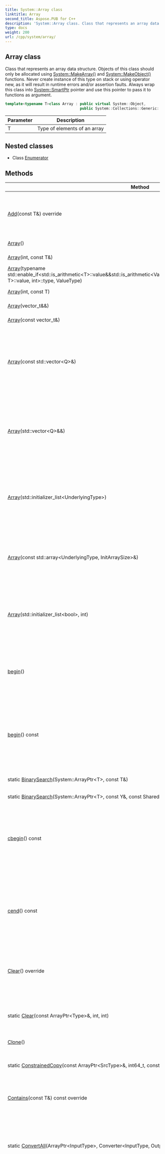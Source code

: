 ```yaml
---
title: System::Array class
linktitle: Array
second_title: Aspose.PUB for C++
description: 'System::Array class. Class that represents an array data structure. Objects of this class should only be allocated using System::MakeArray() and System::MakeObject() functions. Never create instance of this type on stack or using operator new, as it will result in runtime errors and/or assertion faults. Always wrap this class into System::SmartPtr pointer and use this pointer to pass it to functions as argument in C++.'
type: docs
weight: 200
url: /cpp/system/array/
---
```

## Array class


Class that represents an array data structure. Objects of this class should only be allocated using [System::MakeArray()](../makearray/) and [System::MakeObject()](../makeobject/) functions. Never create instance of this type on stack or using operator new, as it will result in runtime errors and/or assertion faults. Always wrap this class into [System::SmartPtr](../smartptr/) pointer and use this pointer to pass it to functions as argument.

```cpp
template<typename T>class Array : public virtual System::Object,
                                  public System::Collections::Generic::IList<T>
```


| Parameter | Description |
| --- | --- |
| T | Type of elements of an array |
## Nested classes

* Class [Enumerator](./enumerator/)
## Methods

| Method | Description |
| --- | --- |
| [Add](./add/)(const T\&) override | Not supported because the array represented by the current object is read-only. |
| [Array](./array/)() | Constructs an empty array. |
| [Array](./array/)(int, const T\&) | Filling constructor. |
| [Array](./array/)(typename std::enable_if\<std::is_arithmetic\<T\>::value\&&std::is_arithmetic\<ValueType\>::value\&&std::is_convertible\<ValueType, T\>::value, int\>::type, ValueType) | Filling constructor. |
| [Array](./array/)(int, const T) | Filling constructor. |
| [Array](./array/)(vector_t\&&) | Move constructor. |
| [Array](./array/)(const vector_t\&) | Copy constructor. |
| [Array](./array/)(const std::vector\<Q\>\&) | Constructs an [Array](./) object and fills it with values copied from an std::vector object whose values' type is the same as **T** but different from **UnderlyingType**. |
| [Array](./array/)(std::vector\<Q\>\&&) | Constructs an [Array](./) object and fills it with values moved from an std::vector object whose values' type is the same as **T** but different from **UnderlyingType**. |
| [Array](./array/)(std::initializer_list\<UnderlyingType\>) | Constructs an [Array](./) object and fills it with values from the specified initializer list containing elements of **UnderlyingType** type. |
| [Array](./array/)(const std::array\<UnderlyingType, InitArraySize\>\&) | Constructs an [Array](./) object and fills it with values from the specified array containing elements of **UnderlyingType** type. |
| [Array](./array/)(std::initializer_list\<bool\>, int) | Constructs an [Array](./) object and fills it with values from the specified initializer list containing elements of bool type. |
| [begin](./begin/)() | Returns an iterator to the first element of the container. If the container is empty, the returned iterator will be equal to [end()](./end/). |
| [begin](./begin/)() const | Returns an iterator to the first element of the const-qualified container. If the container is empty, the returned iterator will be equal to [end()](./end/). |
| static [BinarySearch](./binarysearch/)(System::ArrayPtr\<T\>, const T\&) | Performs binary search in the sorted array. |
| static [BinarySearch](./binarysearch/)(System::ArrayPtr\<T\>, const Y\&, const SharedPtr\<Collections::Generic::IComparer\<Z\>\>\&) | NOT IMPLEMENTED. |
| [cbegin](./cbegin/)() const | Returns an iterator to the first const-qualified element of the container. If the container is empty, the returned iterator will be equal to [cend()](./cend/). |
| [cend](./cend/)() const | Returns an iterator to the element following the last element of the container. This element acts as a placeholder; attempting to access it results in undefined behavior. |
| [Clear](./clear/)() override | Not supported because the array represented by the current object is read-only. |
| static [Clear](./clear/)(const ArrayPtr\<Type\>\&, int, int) | Replaces **count** values starting at the **startIndex** index in the specified array with default values. |
| [Clone](./clone/)() | Clones the array. |
| static [ConstrainedCopy](./constrainedcopy/)(const ArrayPtr\<SrcType\>\&, int64_t, const ArrayPtr\<DstType\>\&, int64_t, int64_t) | Copies a range of elements from an [System.Array](./) starting at the specified source. |
| [Contains](./contains/)(const T\&) const override | Determines if the specified item is in the array. |
| static [ConvertAll](./convertall/)(ArrayPtr\<InputType\>, Converter\<InputType, OutputType\>) | Constructs a new [Array](./) object and fills it with elements of the specified array converted to **OutputType** type using the specified converter delegate. |
| static [ConvertAll](./convertall/)(ArrayPtr\<InputType\>, std::function\<OutputType(InputType)>) | Constructs a new [Array](./) object and fills it with elements of the specified array converted to **OutputType** type using the specified converter function object. |
| static [Copy](./copy/)(const ArrayPtr\<SrcType\>\&, const ArrayPtr\<DstType\>\&, int64_t) | Copies the specified number of elements from the source array to the destination array. |
| static [Copy](./copy/)(System::Details::ArrayView\<SrcType\>, const ArrayPtr\<DstType\>\&, int64_t) | Copies the specified number of elements from the source array view to the destination array. |
| static [Copy](./copy/)(const ArrayPtr\<SrcType\>\&, System::Details::ArrayView\<DstType\>, int64_t) | Copies the specified number of elements from the source array to the destination array view. |
| static [Copy](./copy/)(System::Details::ArrayView\<SrcType\>, System::Details::ArrayView\<DstType\>, int64_t) | Copies the specified number of elements from the source array view to the destination array view. |
| static [Copy](./copy/)(System::Details::StackArray\<SrcType, N\>\&, const ArrayPtr\<DstType\>\&, int64_t) | Copies the specified number of elements from the source array on stack to the destination array. |
| static [Copy](./copy/)(const ArrayPtr\<SrcType\>\&, System::Details::StackArray\<DstType, N\>\&, int64_t) | Copies the specified number of elements from the source array to the destination array on stack. |
| static [Copy](./copy/)(System::Details::StackArray\<SrcType, NS\>\&, System::Details::StackArray\<DstType, ND\>\&, int64_t) | Copies the specified number of elements from the source array on stack to the destination array on stack. |
| static [Copy](./copy/)(const ArrayPtr\<SrcType\>\&, int64_t, const ArrayPtr\<DstType\>\&, int64_t, int64_t) | Copies a specified number of elements from the source array starting at the specified index to the specified position in destination array. |
| static [Copy](./copy/)(System::Details::ArrayView\<SrcType\>, int64_t, const ArrayPtr\<DstType\>\&, int64_t, int64_t) | Copies a specified number of elements from the source array view starting at the specified index to the specified position in destination array. |
| static [Copy](./copy/)(const ArrayPtr\<SrcType\>\&, int64_t, System::Details::ArrayView\<DstType\>, int64_t, int64_t) | Copies a specified number of elements from the source array starting at the specified index to the specified position in destination array view. |
| static [Copy](./copy/)(System::Details::ArrayView\<SrcType\>, int64_t, System::Details::ArrayView\<DstType\>, int64_t, int64_t) | Copies a specified number of elements from the source array view starting at the specified index to the specified position in destination array view. |
| static [Copy](./copy/)(System::Details::StackArray\<SrcType, N\>\&, int64_t, const ArrayPtr\<DstType\>\&, int64_t, int64_t) | Copies a specified number of elements from the source array on stack starting at the specified index to the specified position in destination array. |
| static [Copy](./copy/)(const ArrayPtr\<SrcType\>\&, int64_t, System::Details::StackArray\<DstType, N\>\&, int64_t, int64_t) | Copies a specified number of elements from the source array starting at the specified index to the specified position in destination array on stack. |
| static [Copy](./copy/)(System::Details::StackArray\<SrcType, NS\>\&, int64_t, System::Details::StackArray\<DstType, ND\>\&, int64_t, int64_t) | Copies a specified number of elements from the source array on stack starting at the specified index to the specified position in destination array on stack. |
| static [Copy](./copy/)(System::Details::ArrayView\<SrcType\>\&, int64_t, System::Details::StackArray\<DstType, ND\>\&, int64_t, int64_t) | Copies a specified number of elements from the source array view starting at the specified index to the specified position in destination array on stack. |
| [CopyTo](./copyto/)(ArrayPtr\<T\>, int) override | Copies all elements of the current array to the specified destination array. Elements are inserted into destination array starting at index specified by arrayIndex argument. |
| [CopyTo](./copyto/)(const ArrayPtr\<DstType\>\&, int64_t) const | Copies all elements of the current array to the specified destination array. Elements are inserted into the destination array starting at index specified by dstIndex argument. |
| [CopyTo](./copyto/)(const System::Details::ArrayView\<DstType\>\&, int64_t) const | Copies all elements of the current array to the specified destination array view. Elements are inserted into the destination array view starting at index specified by dstIndex argument. |
| [CopyTo](./copyto/)(const ArrayPtr\<DstType\>\&, int64_t, int64_t, int64_t) const | Copies a specified number of elements from the current array starting at specified position to specified destination array. Elements are inserted into the destination array starting at index specified by dstIndex argument. |
| [CopyTo](./copyto/)(const System::Details::ArrayView\<DstType\>\&, int64_t, int64_t, int64_t) const | Copies a specified number of elements from the current array starting at specified position to specified destination array view. Elements are inserted into the destination array view starting at index specified by dstIndex argument. |
| [Count](./count/)() const | Returns a number that represents the total number of all elements in all dimensions of the array. |
| [crbegin](./crbegin/)() const | Returns a reverse iterator to the first element of the reversed container. It corresponds to the last element of the non-reversed container. If the container is empty, the returned iterator is equal to [crend()](./crend/). |
| [crend](./crend/)() const | Returns a reverse iterator to the element following the last element of the reversed container. It corresponds to the element preceding the first element of the non-reversed container. This element acts as a placeholder, attempting to access it results in undefined behavior. |
| [data](./data/)() | Returns a reference to the internal data structure used to store the array elements. |
| [data](./data/)() const | Returns a constant reference to the internal data structure used to store the array elements. |
| [data_ptr](./data_ptr/)() | Returns a raw pointer to the beginning of the memory buffer where the array elements are stored. |
| [data_ptr](./data_ptr/)() const | Returns a constant raw pointer to the beginning of the memory buffer where the array elements are stored. |
| [end](./end/)() | Returns an iterator to the element following the last element of the container. This element acts as a placeholder; attempting to access it results in undefined behavior. |
| [end](./end/)() const | Returns an iterator to the element following the last element of the const-qualified container. This element acts as a placeholder; attempting to access it results in undefined behavior. |
| static [Exists](./exists/)(ArrayPtr\<T\>, std::function\<bool(T)>) | Determines if the specified [Array](./) object contains an element that satisfies requirements of the specified predicate. |
| static [Find](./find/)(System::ArrayPtr\<T\>, System::Predicate\<T\>) | Searches for the first element in the specified array that satisfies the conditions of the specified predicate. |
| static [FindAll](./findall/)(System::ArrayPtr\<T\>, System::Predicate\<T\>) | Retrieves all the elements that match the conditions defined by the specified predicate. |
| static [FindIndex](./findindex/)(System::ArrayPtr\<T\>, System::Predicate\<T\>) | Searches for the first element in the specified array that satisfies the conditions of the specified predicate. |
| static [ForEach](./foreach/)(const ArrayPtr\<T\>\&, System::Action\<T\>) | Performs specified action on each element of the specified array. |
| [get_Count](./get_count/)() const override | Returns the size of the array. |
| [get_IsReadOnly](./get_isreadonly/)() const override | Indicates whether the array is read-only. |
| [get_Length](./get_length/)() const | Returns 32-bit integer that represents the total number of all elements in all dimensions of the array. |
| [get_LongLength](./get_longlength/)() const | Returns 64-bit integer that represents the total number of all elements in all dimensions of the array. |
| [get_Rank](./get_rank/)() const | NOT IMPLEMENTED. |
| [GetEnumerator](./getenumerator/)() override | Returns a pointer to [Enumerator](./enumerator/) object that provides IEnumerator interface to elements of the array represented by the current object. |
| [GetLength](./getlength/)(int) | Returns the number of elements in the specified dimension. |
| [GetLongLength](./getlonglength/)(int) | Returns the number of elements in the specified dimension as 64-bit integer. |
| [GetLowerBound](./getlowerbound/)(int) const | Returns the lower bound of the specified dimension. |
| [GetSizeTLength](./getsizetlength/)() const | Returns an std::size_t variable that represents the total number of all elements in all dimensions of the array. |
| [GetUpperBound](./getupperbound/)(int) | Returns the upper bound of the specified dimension. |
| [idx_get](./idx_get/)(int) const override | Returns the item at the specified index. |
| [idx_set](./idx_set/)(int, T) override | Sets the specified value as the item of the array at the specified index. |
| [IndexOf](./indexof/)(const T\&) const override | Determines the index of the first occurrence of the specified item in the array. |
| static [IndexOf](./indexof/)(const ArrayPtr\<ArrayType\>\&, const ValueType\&) | Determines the index of the first occurrence of specified item in the array. |
| static [IndexOf](./indexof/)(const ArrayPtr\<ArrayType\>\&, const ValueType\&, int) | Determines the index of the first occurrence of the specified item in the array starting from the specified index. |
| static [IndexOf](./indexof/)(const ArrayPtr\<ArrayType\>\&, const ValueType\&, int, int) | Determines the index of the first occurrence of the specified item in a range of items of the array specified by the start index and the number of elements in the range. |
| [Init](./init/)(const T) | Fills the array represented by the current object with the values from the specified array. |
| [Initialize](./initialize/)() | Fills the array with the default constructed objects of type **T**. |
| [Insert](./insert/)(int, const T\&) override | Not supported because array represented by the current object is read-only. |
| static [LastIndexOf](./lastindexof/)(const ArrayPtr\<ArrayType\>\&, const ValueType\&, int, int) | Determines the index of the last occurrence of the specified item in a range of items of the array specified by the start index and the number of elements in the range. |
| static [LastIndexOf](./lastindexof/)(const ArrayPtr\<ArrayType\>\&, const ValueType\&, int) | Determines the index of the last occurrence of the specified item in the array starting from the specified index. |
| static [LastIndexOf](./lastindexof/)(const ArrayPtr\<ArrayType\>\&, const ValueType\&) | Determines the index of the last occurrence of the specified item in the array. |
| [Max](./max/)() const | Finds the largest element in the array using [operator<()](../operator_/) to compare elements. |
| [Min](./min/)() const | Finds the smallest element in the array using [operator<()](../operator_/) to compare elements. |
| [operator[]](./operator[]/)(int) | Returns an item at the specified index. |
| [operator[]](./operator[]/)(int) const | Returns an item at the specified index. |
| [rbegin](./rbegin/)() | Returns a reverse iterator to the first element of the reversed container. It corresponds to the last element of the non-reversed container. If the container is empty, the returned iterator is equal to [rend()](./rend/). |
| [rbegin](./rbegin/)() const | Returns a reverse iterator to the first element of the reversed container. It corresponds to the last element of the non-reversed container. If the container is empty, the returned iterator is equal to [rend()](./rend/). |
| [Remove](./remove/)(const T\&) override | Not supported because the array represented by the current object is read-only. |
| [RemoveAt](./removeat/)(int) override | Not supported because array represented by the current object is read-only. |
| [rend](./rend/)() | Returns a reverse iterator to the element following the last element of the reversed container. It corresponds to the element preceding the first element of the non-reversed container. This element acts as a placeholder, attempting to access it results in undefined behavior. |
| [rend](./rend/)() const | Returns a reverse iterator to the element following the last element of the reversed container. It corresponds to the element preceding the first element of the non-reversed container. This element acts as a placeholder, attempting to access it results in undefined behavior. |
| static [Resize](./resize/)(ArrayPtr\<Type\>\&, int) | Changes the size of the specified array to the specified value or crates new array with specified size. |
| static [Reverse](./reverse/)(const ArrayPtr\<Type\>\&) | Reverses elements in the specified array. |
| static [Reverse](./reverse/)(const ArrayPtr\<Type\>\&, int, int) | Reverses a range of elements in the specified array. |
| [SetTemplateWeakPtr](./settemplateweakptr/)(uint32_t) override | Makes array treat stored pointers as weak (if applicable). |
| [SetValue](./setvalue/)(const T\&, int) | Sets value of the element at specified index. |
| static [Sort](./sort/)(const ArrayPtr\<Type\>\&) | Sorts elements in the specified array using default comparer. |
| static [Sort](./sort/)(const ArrayPtr\<Type\>\&, int, int) | Sorts a range of elements in the specified array using default comparer. |
| static [Sort](./sort/)(const ArrayPtr\<Type\>\&, const SharedPtr\<System::Collections::Generic::IComparer\<T\>\>\&) | Sorts elements in the specified array using specified comparer. |
| static [Sort](./sort/)(const ArrayPtr\<Type\>\&, const SharedPtr\<System::Collections::Generic::IComparer\<Y\>\>\&) | NOT IMPLEMENTED. |
| static [Sort](./sort/)(const ArrayPtr\<TKey\>\&, const ArrayPtr\<TValue\>\&) | Sorts two arrays one containing keys and the other - corresponding items, based on the values of array containing keys, elements of which are compared using operator<. |
| static [Sort](./sort/)(const ArrayPtr\<TKey\>\&, const ArrayPtr\<TValue\>\&, int, int) | Sorts two arrays one containing keys and the other - corresponding items, based on the values of array containing keys, elements of which are compared using default comparer. |
| static [TrueForAll](./trueforall/)(System::ArrayPtr\<T\>, System::Predicate\<T\>) | Determines whether all elements in the specified array satisfy the conditions defined by specified predicate. |
| [virtualizeBeginConstIterator](./virtualizebeginconstiterator/)() const override | Gets the implementation of begin const iterator for the current container. |
| [virtualizeBeginIterator](./virtualizebeginiterator/)() override | Gets the implementation of begin iterator for the current container. |
| [virtualizeEndConstIterator](./virtualizeendconstiterator/)() const override | Gets the implementation of end const iterator for the current container. |
| [virtualizeEndIterator](./virtualizeenditerator/)() override | Gets the implementation of end iterator for the current container. |
## Typedefs

| Typedef | Description |
| --- | --- |
| [const_iterator](./const_iterator/) | Const iterator type. |
| [const_reverse_iterator](./const_reverse_iterator/) | Const reverse iterator type. |
| [EnumerablePtr](./enumerableptr/) | An alias for shared pointer type pointing to IEnumerable object containing elements of type **T**. |
| [EnumeratorPtr](./enumeratorptr/) | An alias for shared pointer type pointing to IEnumerator object containing elements of type **T**. |
| [iterator](./iterator/) | Iterator type. |
| [reverse_iterator](./reverse_iterator/) | Reverse iterator type. |
| [UnderlyingType](./underlyingtype/) | Alias for the type used to represent each element of the array. |
| [ValueType](./valuetype/) | Alias for the type of the elements of the array. |
## Remarks



```cpp
#include <system/array.h>
#include <system/smart_ptr.h>

using namespace System;

void Print(const SmartPtr<Array<int32_t>> &arrayPtr)
{
  for (auto item: arrayPtr)
  {
    std::cout << item << ' ';
  }
  std::cout << std::endl;
}

int main()
{
  // Create and fill the array.
  auto arrayPtr = MakeObject<Array<int32_t>>(5, 0);
  for (auto i = 0; i < arrayPtr->get_Length(); ++i)
  {
    arrayPtr[i] = 5 - i;
  }

  // Print the array items.
  Print(arrayPtr);

  // Sort the array items by ascending.
  Array<int32_t>::Sort(arrayPtr);

  // Print the array items.
  Print(arrayPtr);

  // Print the count of the array items.
  std::cout << arrayPtr->get_Length() << std::endl;

  // Print the index of the item that equals to 4.
  std::cout << arrayPtr->IndexOf(4) << std::endl;

  // Resize the array.
  Array<int32_t>::Resize(arrayPtr, 3);

  // Print the array items.
  Print(arrayPtr);

  return 0;
}
/*
This code example produces the following output:
5 4 3 2 1
1 2 3 4 5
5
3
1 2 3
*/
```

## See Also

* Class [Object](../object/)
* Class [IList](../../system.collections.generic/ilist/)
* Namespace [System](../)
* Library [Aspose.PUB for C++](../../)
